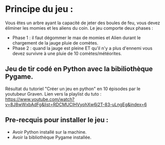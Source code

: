 # Principe du jeu : 
Vous êtes un arbre ayant la capacité de jeter des boules de feu, vous devez éliminer les momies et les aliens du coin.
Le jeu comporte deux phases :
* Phase 1 : il faut dégommer le max de momies et Alien durant le chargement de la jauge pluie de comètes.
* Phase 2 : quand la jauge est pleine ET qu'il n'y a plus d'ennemi vous devez survivre à une pluie de 10 comètes/météorites.

## Jeu de tir codé en Python avec la bibiliothèque Pygame.
Résultat du tutoriel "Créer un jeu en python" en 10 épisodes par le youtubeur Graven.
Lien vers la playlist du tuto : https://www.youtube.com/watch?v=8J8wWxbAdFg&list=RDCMUCIHVyohXw6j2T-83-uLngEg&index=6

## Pre-recquis pour installer le jeu :
* Avoir Python installé sur la machine.
* Avoir la bibliothèque Pygame installée.
